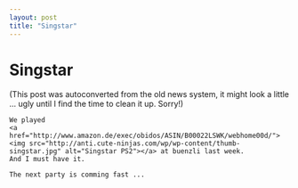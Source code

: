 ```yaml
---
layout: post
title: "Singstar"
---
```

<h1>Singstar</h1>
(This post was autoconverted from the old news system,
it might look a little ... ugly until I find the time
to clean it up.
Sorry!)

    We played
    <a href="http://www.amazon.de/exec/obidos/ASIN/B00022LSWK/webhome00d/"><img src="http://anti.cute-ninjas.com/wp/wp-content/thumb-singstar.jpg" alt="Singstar PS2"></a> at buenzli last week.
    And I must have it.
    
    The next party is comming fast ...
    

